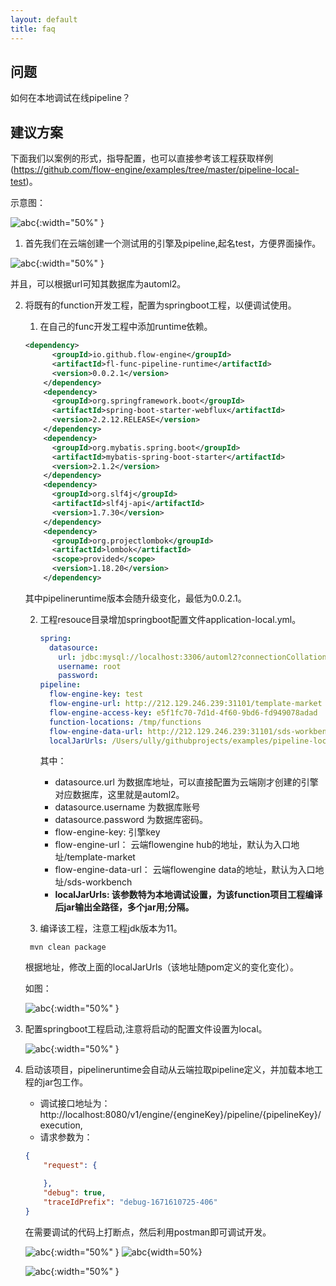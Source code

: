 ```yaml
---
layout: default
title: faq
---
```

## 问题

如何在本地调试在线pipeline？

## 建议方案

下面我们以案例的形式，指导配置，也可以直接参考该工程获取样例(https://github.com/flow-engine/examples/tree/master/pipeline-local-test)。

示意图：

![abc](./images/pipeline-local-test.png){:width="50%" }

1. 首先我们在云端创建一个测试用的引擎及pipeline,起名test，方便界面操作。

![abc](./images/pipeline-local-test-1.png){:width="50%" }

并且，可以根据url可知其数据库为automl2。

2. 将既有的function开发工程，配置为springboot工程，以便调试使用。

   1) 在自己的func开发工程中添加runtime依赖。

   ```xml
   <dependency>
         <groupId>io.github.flow-engine</groupId>
         <artifactId>fl-func-pipeline-runtime</artifactId>
         <version>0.0.2.1</version>
       </dependency>
       <dependency>
         <groupId>org.springframework.boot</groupId>
         <artifactId>spring-boot-starter-webflux</artifactId>
         <version>2.2.12.RELEASE</version>
       </dependency>
       <dependency>
         <groupId>org.mybatis.spring.boot</groupId>
         <artifactId>mybatis-spring-boot-starter</artifactId>
         <version>2.1.2</version>
       </dependency>
       <dependency>
         <groupId>org.slf4j</groupId>
         <artifactId>slf4j-api</artifactId>
         <version>1.7.30</version>
       </dependency>
       <dependency>
         <groupId>org.projectlombok</groupId>
         <artifactId>lombok</artifactId>
         <scope>provided</scope>
         <version>1.18.20</version>
       </dependency>
   ```
   其中pipelineruntime版本会随升级变化，最低为0.0.2.1。

   2) 工程resouce目录增加springboot配置文件application-local.yml。

      ```yaml
      spring:
        datasource:
          url: jdbc:mysql://localhost:3306/automl2?connectionCollation=utf8mb4_unicode_ci&useSSL=false&sessionVariables=time_zone%3d'%2B08%3A00'
          username: root
          password:
      pipeline:
        flow-engine-key: test
        flow-engine-url: http://212.129.246.239:31101/template-market
        flow-engine-access-key: e5f1fc70-7d1d-4f60-9bd6-fd949078adad
        function-locations: /tmp/functions
        flow-engine-data-url: http://212.129.246.239:31101/sds-workbench
        localJarUrls: /Users/ully/githubprojects/examples/pipeline-local-test/target/pipeline-local-test-1.0-SNAPSHOT.jar
      ```
      其中：

      * datasource.url 为数据库地址，可以直接配置为云端刚才创建的引擎对应数据库，这里就是automl2。
      * datasource.username 为数据库账号
      * datasource.password 为数据库密码。
      * flow-engine-key: 引擎key
      * flow-engine-url： 云端flowengine hub的地址，默认为入口地址/template-market
      * flow-engine-data-url： 云端flowengine data的地址，默认为入口地址/sds-workbench
      * **localJarUrls: 该参数特为本地调试设置，为该function项目工程编译后jar输出全路径，多个jar用;分隔。**

   3) 编译该工程，注意工程jdk版本为11。

   ```shell
    mvn clean package
   ```
   根据地址，修改上面的localJarUrls（该地址随pom定义的变化变化）。

   如图：

   ![abc](./images/pipeline-local-test-2.png){:width="50%" }
3. 配置springboot工程启动,注意将启动的配置文件设置为local。

   ![abc](./images/pipeline-local-test-3.png){:width="50%" }
4. 启动该项目，pipelineruntime会自动从云端拉取pipeline定义，并加载本地工程的jar包工作。

   * 调试接口地址为：http://localhost:8080/v1/engine/{engineKey}/pipeline/{pipelineKey}/execution,
   * 请求参数为：

   ```json
   {
       "request": {

       },
       "debug": true,
       "traceIdPrefix": "debug-1671610725-406"
   }
   ```
   在需要调试的代码上打断点，然后利用postman即可调试开发。

   ![abc](./images/pipeline-local-test-4.png){:width="50%" }
   ![abc](/docs/fl/faq/images/pipeline-local-test-4.png){width=50%} 

   ![abc](./images/pipeline-local-test-5.png){:width="50%" }
